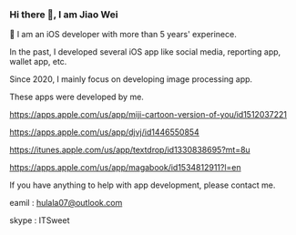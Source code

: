### Hi there 👋, I am Jiao Wei

 🔭 I am an iOS developer with more than 5 years' experinece.
 


In the past, I developed several iOS app like social media, reporting app, wallet app, etc.


 Since 2020, I mainly focus on developing image processing app.


 These apps were developed by me.



 https://apps.apple.com/us/app/miji-cartoon-version-of-you/id1512037221


 https://apps.apple.com/us/app/djvj/id1446550854


 https://itunes.apple.com/us/app/textdrop/id1330838695?mt=8u


 https://apps.apple.com/us/app/magabook/id1534812911?l=en
 



If you have anything to help with app development, please contact me.


eamil : hulala07@outlook.com


skype : ITSweet
